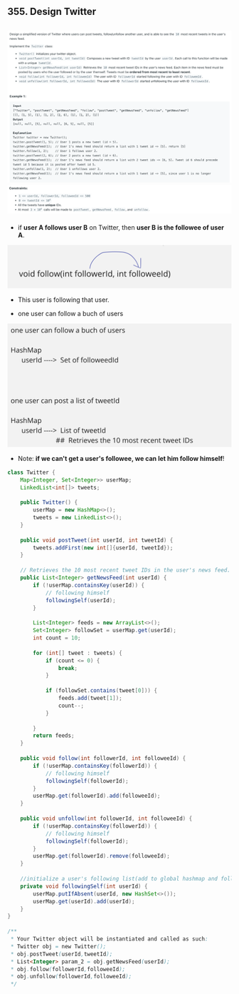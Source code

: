 ## 355. Design Twitter
![](img/2023-12-01-16-02-15.png)
![](img/2023-12-01-16-02-36.png)
---

- if **user A follows user B** on Twitter, then **user B is the followee of user A**.

![](img/2024-03-29-12-57-53.png)
- This user is following that user.

- one user can follow a buch of users

![](img/2024-03-29-16-10-08.png)

- Note: **if we can't get a user's followee, we can let him follow himself**!

```java
class Twitter {    
    Map<Integer, Set<Integer>> userMap;
    LinkedList<int[]> tweets;

    public Twitter() {
        userMap = new HashMap<>();
        tweets = new LinkedList<>();
    }
    
    public void postTweet(int userId, int tweetId) {
        tweets.addFirst(new int[]{userId, tweetId});
    }
    
    // Retrieves the 10 most recent tweet IDs in the user's news feed. 
    public List<Integer> getNewsFeed(int userId) {
        if (!userMap.containsKey(userId)) {
            // following himself
            followingSelf(userId);            
        }
        
        List<Integer> feeds = new ArrayList<>();
        Set<Integer> followSet = userMap.get(userId);
        int count = 10;
        
        for (int[] tweet : tweets) {
            if (count <= 0) {
                break;
            }

            if (followSet.contains(tweet[0])) {
                feeds.add(tweet[1]);
                count--;
            }                

        }
        return feeds;
    }
    
    public void follow(int followerId, int followeeId) {
        if (!userMap.containsKey(followerId)) {
            // following himself
            followingSelf(followerId);            
        }
        userMap.get(followerId).add(followeeId);
    }
    
    public void unfollow(int followerId, int followeeId) {
        if (!userMap.containsKey(followerId)) {
            // following himself
            followingSelf(followerId);
        }
        userMap.get(followerId).remove(followeeId);
    }
    
    //initialize a user's following list(add to global hashmap and following himself)
    private void followingSelf(int userId) {
        userMap.putIfAbsent(userId, new HashSet<>());
        userMap.get(userId).add(userId);
    }
}

/**
 * Your Twitter object will be instantiated and called as such:
 * Twitter obj = new Twitter();
 * obj.postTweet(userId,tweetId);
 * List<Integer> param_2 = obj.getNewsFeed(userId);
 * obj.follow(followerId,followeeId);
 * obj.unfollow(followerId,followeeId);
 */
```